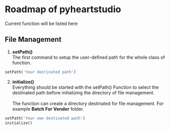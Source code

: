 # Roadmap of pyheartstudio

Current function will be listed here

<h2>File Management</h1>

1. **setPath()** <br>
The first command to setup the user-defined path for the whole class of function.

```python
setPath('Your destinated path')
```

2. **initialize()**<br>Everything should be started with the setPath() Function to select the destinated path before initializing the directory of file management.<br><br>
The function can create a directory destinated for file management. For example **Batch For Vendor** folder.
```py 
setPath('Your own destinated path')
initialize()
``` 
